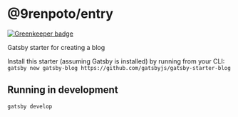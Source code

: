 # @9renpoto/entry

[![Greenkeeper badge](https://badges.greenkeeper.io/9renpoto/entry.svg)](https://greenkeeper.io/)
 
Gatsby starter for creating a blog

Install this starter (assuming Gatsby is installed) by running from your CLI:
`gatsby new gatsby-blog https://github.com/gatsbyjs/gatsby-starter-blog`

## Running in development
`gatsby develop`
